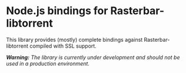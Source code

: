# Node.js bindings for Rasterbar-libtorrent

This library provides (mostly) complete bindings against Rasterbar-libtorrent
compiled with SSL support.

***Warning:** The library is currently under development and should not be used
in a production environment.*
